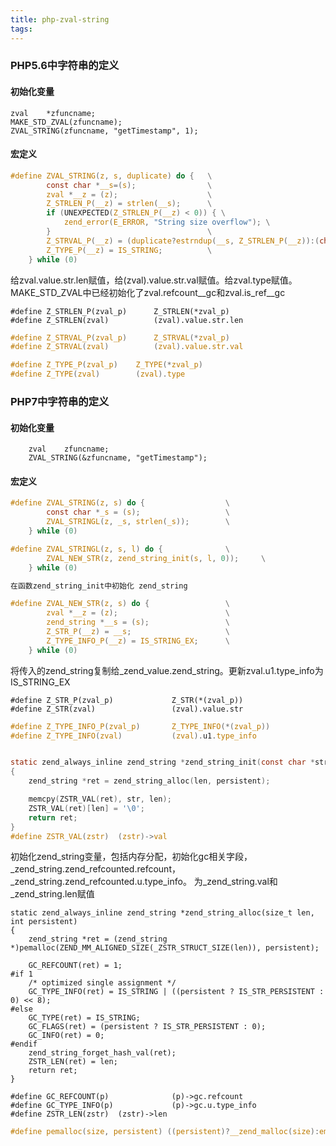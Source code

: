 ```yaml
---
title: php-zval-string
tags:
---
```


### PHP5.6中字符串的定义

#### 初始化变量

```
zval	*zfuncname;
MAKE_STD_ZVAL(zfuncname);
ZVAL_STRING(zfuncname, "getTimestamp", 1);
```

#### 宏定义

```c
#define ZVAL_STRING(z, s, duplicate) do {	\
		const char *__s=(s);				\
		zval *__z = (z);					\
		Z_STRLEN_P(__z) = strlen(__s);		\
		if (UNEXPECTED(Z_STRLEN_P(__z) < 0)) { \
			zend_error(E_ERROR, "String size overflow"); \
		}									\
		Z_STRVAL_P(__z) = (duplicate?estrndup(__s, Z_STRLEN_P(__z)):(char*)__s);\
		Z_TYPE_P(__z) = IS_STRING;			\
	} while (0)
```

给zval.value.str.len赋值，给(zval).value.str.val赋值。给zval.type赋值。MAKE_STD_ZVAL中已经初始化了zval.refcount\_\_gc和zval.is_ref\_\_gc	

```
#define Z_STRLEN_P(zval_p)		Z_STRLEN(*zval_p)
#define Z_STRLEN(zval)			(zval).value.str.len
```

```c
#define Z_STRVAL_P(zval_p)		Z_STRVAL(*zval_p)
#define Z_STRVAL(zval)			(zval).value.str.val
```

```c
#define Z_TYPE_P(zval_p)	Z_TYPE(*zval_p)
#define Z_TYPE(zval)		(zval).type
```

### PHP7中字符串的定义

#### 初始化变量

```
	zval	zfuncname;
	ZVAL_STRING(&zfuncname, "getTimestamp");
```

#### 宏定义

```c
#define ZVAL_STRING(z, s) do {					\
		const char *_s = (s);					\
		ZVAL_STRINGL(z, _s, strlen(_s));		\
	} while (0)

#define ZVAL_STRINGL(z, s, l) do {				\
		ZVAL_NEW_STR(z, zend_string_init(s, l, 0));		\
	} while (0)

在函数zend_string_init中初始化 zend_string

#define ZVAL_NEW_STR(z, s) do {					\
		zval *__z = (z);						\
		zend_string *__s = (s);					\
		Z_STR_P(__z) = __s;						\
		Z_TYPE_INFO_P(__z) = IS_STRING_EX;		\
	} while (0)
```

将传入的zend_string复制给_zend_value.zend_string。更新zval.u1.type_info为IS_STRING_EX

```
#define Z_STR_P(zval_p)				Z_STR(*(zval_p))
#define Z_STR(zval)					(zval).value.str
```

```c
#define Z_TYPE_INFO_P(zval_p)		Z_TYPE_INFO(*(zval_p))
#define Z_TYPE_INFO(zval)			(zval).u1.type_info
```

```c

static zend_always_inline zend_string *zend_string_init(const char *str, size_t len, int persistent)
{
	zend_string *ret = zend_string_alloc(len, persistent);

	memcpy(ZSTR_VAL(ret), str, len);
	ZSTR_VAL(ret)[len] = '\0';
	return ret;
}
#define ZSTR_VAL(zstr)  (zstr)->val
```
初始化zend_string变量，包括内存分配，初始化gc相关字段，_zend_string.zend_refcounted.refcount，_zend_string.zend_refcounted.u.type_info。 为_zend_string.val和_zend_string.len赋值
```
static zend_always_inline zend_string *zend_string_alloc(size_t len, int persistent)
{
	zend_string *ret = (zend_string *)pemalloc(ZEND_MM_ALIGNED_SIZE(_ZSTR_STRUCT_SIZE(len)), persistent);

	GC_REFCOUNT(ret) = 1;
#if 1
	/* optimized single assignment */
	GC_TYPE_INFO(ret) = IS_STRING | ((persistent ? IS_STR_PERSISTENT : 0) << 8);
#else
	GC_TYPE(ret) = IS_STRING;
	GC_FLAGS(ret) = (persistent ? IS_STR_PERSISTENT : 0);
	GC_INFO(ret) = 0;
#endif
	zend_string_forget_hash_val(ret);
	ZSTR_LEN(ret) = len;
	return ret;
}

#define GC_REFCOUNT(p)				(p)->gc.refcount
#define GC_TYPE_INFO(p)				(p)->gc.u.type_info
#define ZSTR_LEN(zstr)  (zstr)->len
```

```c
#define pemalloc(size, persistent) ((persistent)?__zend_malloc(size):emalloc(size))
```
